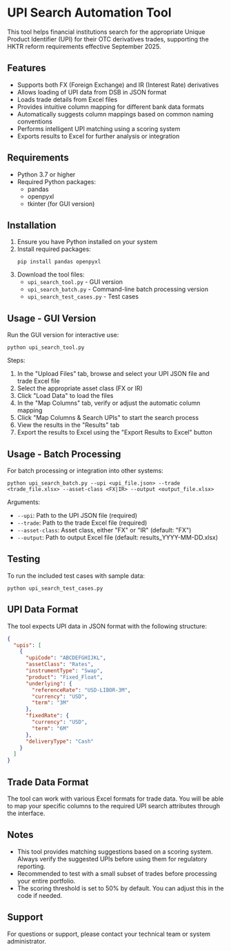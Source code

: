 
# UPI Search Automation Tool

This tool helps financial institutions search for the appropriate Unique Product Identifier (UPI) for their OTC derivatives trades, supporting the HKTR reform requirements effective September 2025.

## Features

- Supports both FX (Foreign Exchange) and IR (Interest Rate) derivatives
- Allows loading of UPI data from DSB in JSON format
- Loads trade details from Excel files
- Provides intuitive column mapping for different bank data formats
- Automatically suggests column mappings based on common naming conventions
- Performs intelligent UPI matching using a scoring system
- Exports results to Excel for further analysis or integration

## Requirements

- Python 3.7 or higher
- Required Python packages:
  - pandas
  - openpyxl
  - tkinter (for GUI version)

## Installation

1. Ensure you have Python installed on your system
2. Install required packages:
   ```
   pip install pandas openpyxl
   ```
3. Download the tool files:
   - `upi_search_tool.py` - GUI version
   - `upi_search_batch.py` - Command-line batch processing version
   - `upi_search_test_cases.py` - Test cases

## Usage - GUI Version

Run the GUI version for interactive use:

```
python upi_search_tool.py
```

Steps:
1. In the "Upload Files" tab, browse and select your UPI JSON file and trade Excel file
2. Select the appropriate asset class (FX or IR)
3. Click "Load Data" to load the files
4. In the "Map Columns" tab, verify or adjust the automatic column mapping
5. Click "Map Columns & Search UPIs" to start the search process
6. View the results in the "Results" tab
7. Export the results to Excel using the "Export Results to Excel" button

## Usage - Batch Processing

For batch processing or integration into other systems:

```
python upi_search_batch.py --upi <upi_file.json> --trade <trade_file.xlsx> --asset-class <FX|IR> --output <output_file.xlsx>
```

Arguments:
- `--upi`: Path to the UPI JSON file (required)
- `--trade`: Path to the trade Excel file (required)
- `--asset-class`: Asset class, either "FX" or "IR" (default: "FX")
- `--output`: Path to output Excel file (default: results_YYYY-MM-DD.xlsx)

## Testing

To run the included test cases with sample data:

```
python upi_search_test_cases.py
```

## UPI Data Format

The tool expects UPI data in JSON format with the following structure:

```json
{
  "upis": [
    {
      "upiCode": "ABCDEFGHIJKL",
      "assetClass": "Rates",
      "instrumentType": "Swap",
      "product": "Fixed_Float",
      "underlying": {
        "referenceRate": "USD-LIBOR-3M",
        "currency": "USD",
        "term": "3M"
      },
      "fixedRate": {
        "currency": "USD",
        "term": "6M"
      },
      "deliveryType": "Cash"
    }
  ]
}
```

## Trade Data Format

The tool can work with various Excel formats for trade data. You will be able to map your specific columns to the required UPI search attributes through the interface.

## Notes

- This tool provides matching suggestions based on a scoring system. Always verify the suggested UPIs before using them for regulatory reporting.
- Recommended to test with a small subset of trades before processing your entire portfolio.
- The scoring threshold is set to 50% by default. You can adjust this in the code if needed.

## Support

For questions or support, please contact your technical team or system administrator.
